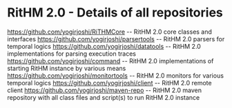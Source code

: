 RitHM 2.0 - Details of all repositories
==============

https://github.com/yogirjoshi/RiTHMCore -- RitHM 2.0 core classes and interfaces
https://github.com/yogirjoshi/parsertools -- RitHM 2.0 parsers for temporal logics
https://github.com/yogirjoshi/datatools -- RitHM 2.0 implementations for parsing execution traces
https://github.com/yogirjoshi/command -- RitHM 2.0 implementations of starting RitHM instance by various means
https://github.com/yogirjoshi/monitortools -- RitHM 2.0 monitors for various temporal logics
https://github.com/yogirjoshi/client -- RitHM 2.0 remote client 
https://github.com/yogirjoshi/maven-repo -- RitHM 2.0 maven repository with all class files and script(s) to run RitHM 2.0 instance 
